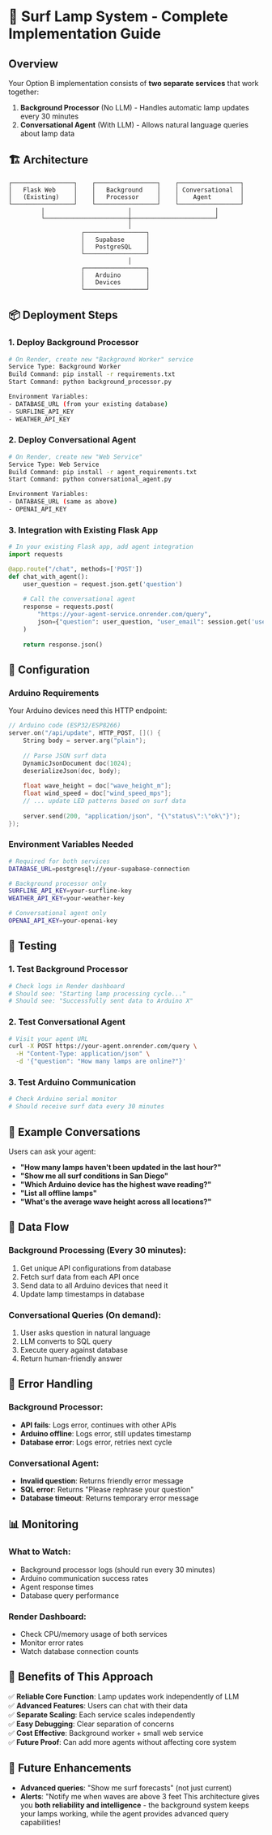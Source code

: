 # 🚀 Surf Lamp System - Complete Implementation Guide

## Overview
Your Option B implementation consists of **two separate services** that work together:

1. **Background Processor** (No LLM) - Handles automatic lamp updates every 30 minutes
2. **Conversational Agent** (With LLM) - Allows natural language queries about lamp data

## 🏗️ Architecture

```
┌─────────────────┐    ┌─────────────────┐    ┌─────────────────┐
│   Flask Web     │    │   Background    │    │ Conversational  │
│   (Existing)    │    │   Processor     │    │    Agent        │
└─────────────────┘    └─────────────────┘    └─────────────────┘
         │                       │                       │
         └───────────────────────┼───────────────────────┘
                                 │
                    ┌─────────────────┐
                    │   Supabase      │
                    │   PostgreSQL    │
                    └─────────────────┘
                                 │
                    ┌─────────────────┐
                    │   Arduino       │
                    │   Devices       │
                    └─────────────────┘
```

## 📦 Deployment Steps

### 1. Deploy Background Processor
```bash
# On Render, create new "Background Worker" service
Service Type: Background Worker
Build Command: pip install -r requirements.txt
Start Command: python background_processor.py

Environment Variables:
- DATABASE_URL (from your existing database)
- SURFLINE_API_KEY 
- WEATHER_API_KEY
```

### 2. Deploy Conversational Agent
```bash
# On Render, create new "Web Service"
Service Type: Web Service  
Build Command: pip install -r agent_requirements.txt
Start Command: python conversational_agent.py

Environment Variables:
- DATABASE_URL (same as above)
- OPENAI_API_KEY
```

### 3. Integration with Existing Flask App
```python
# In your existing Flask app, add agent integration
import requests

@app.route("/chat", methods=['POST'])
def chat_with_agent():
    user_question = request.json.get('question')
    
    # Call the conversational agent
    response = requests.post(
        "https://your-agent-service.onrender.com/query",
        json={"question": user_question, "user_email": session.get('user_email')}
    )
    
    return response.json()
```

## 🔧 Configuration

### Arduino Requirements
Your Arduino devices need this HTTP endpoint:
```cpp
// Arduino code (ESP32/ESP8266)
server.on("/api/update", HTTP_POST, []() {
    String body = server.arg("plain");
    
    // Parse JSON surf data
    DynamicJsonDocument doc(1024);
    deserializeJson(doc, body);
    
    float wave_height = doc["wave_height_m"];
    float wind_speed = doc["wind_speed_mps"];
    // ... update LED patterns based on surf data
    
    server.send(200, "application/json", "{\"status\":\"ok\"}");
});
```

### Environment Variables Needed
```bash
# Required for both services
DATABASE_URL=postgresql://your-supabase-connection

# Background processor only
SURFLINE_API_KEY=your-surfline-key
WEATHER_API_KEY=your-weather-key

# Conversational agent only  
OPENAI_API_KEY=your-openai-key
```

## 🧪 Testing

### 1. Test Background Processor
```bash
# Check logs in Render dashboard
# Should see: "Starting lamp processing cycle..."
# Should see: "Successfully sent data to Arduino X"
```

### 2. Test Conversational Agent
```bash
# Visit your agent URL
curl -X POST https://your-agent.onrender.com/query \
  -H "Content-Type: application/json" \
  -d '{"question": "How many lamps are online?"}'
```

### 3. Test Arduino Communication
```bash
# Check Arduino serial monitor
# Should receive surf data every 30 minutes
```

## 💬 Example Conversations

Users can ask your agent:
- **"How many lamps haven't been updated in the last hour?"**
- **"Show me all surf conditions in San Diego"**
- **"Which Arduino device has the highest wave reading?"**
- **"List all offline lamps"**
- **"What's the average wave height across all locations?"**

## 🔄 Data Flow

### Background Processing (Every 30 minutes):
1. Get unique API configurations from database
2. Fetch surf data from each API once
3. Send data to all Arduino devices that need it
4. Update lamp timestamps in database

### Conversational Queries (On demand):
1. User asks question in natural language
2. LLM converts to SQL query
3. Execute query against database
4. Return human-friendly answer

## 🚨 Error Handling

### Background Processor:
- **API fails**: Logs error, continues with other APIs
- **Arduino offline**: Logs error, still updates timestamp
- **Database error**: Logs error, retries next cycle

### Conversational Agent:
- **Invalid question**: Returns friendly error message
- **SQL error**: Returns "Please rephrase your question"
- **Database timeout**: Returns temporary error message

## 📊 Monitoring

### What to Watch:
- Background processor logs (should run every 30 minutes)
- Arduino communication success rates
- Agent response times
- Database query performance

### Render Dashboard:
- Check CPU/memory usage of both services
- Monitor error rates
- Watch database connection counts

## 🎯 Benefits of This Approach

✅ **Reliable Core Function**: Lamp updates work independently of LLM  
✅ **Advanced Features**: Users can chat with their data  
✅ **Separate Scaling**: Each service scales independently  
✅ **Easy Debugging**: Clear separation of concerns  
✅ **Cost Effective**: Background worker + small web service  
✅ **Future Proof**: Can add more agents without affecting core system  

## 🔮 Future Enhancements

- **Advanced queries**: "Show me surf forecasts" (not just current)
- **Alerts**: "Notify me when waves are above 3 feet
This architecture gives you **both reliability and intelligence** - the background system keeps your lamps working, while the agent provides advanced query capabilities!
